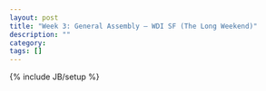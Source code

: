 ```yaml
---
layout: post
title: "Week 3: General Assembly – WDI SF (The Long Weekend)"
description: ""
category: 
tags: []
---
```

{% include JB/setup %}
